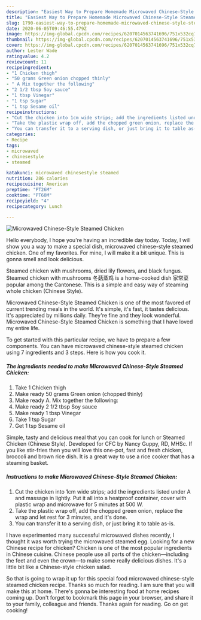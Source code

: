 ```yaml
---
description: "Easiest Way to Prepare Homemade Microwaved Chinese-Style Steamed Chicken"
title: "Easiest Way to Prepare Homemade Microwaved Chinese-Style Steamed Chicken"
slug: 1790-easiest-way-to-prepare-homemade-microwaved-chinese-style-steamed-chicken
date: 2020-06-05T09:46:55.479Z
image: https://img-global.cpcdn.com/recipes/6207014563741696/751x532cq70/microwaved-chinese-style-steamed-chicken-recipe-main-photo.jpg
thumbnail: https://img-global.cpcdn.com/recipes/6207014563741696/751x532cq70/microwaved-chinese-style-steamed-chicken-recipe-main-photo.jpg
cover: https://img-global.cpcdn.com/recipes/6207014563741696/751x532cq70/microwaved-chinese-style-steamed-chicken-recipe-main-photo.jpg
author: Lester Wade
ratingvalue: 4.2
reviewcount: 11
recipeingredient:
- "1 Chicken thigh"
- "50 grams Green onion chopped thinly"
- " A Mix together the following"
- "2 1/2 tbsp Soy sauce"
- "1 tbsp Vinegar"
- "1 tsp Sugar"
- "1 tsp Sesame oil"
recipeinstructions:
- "Cut the chicken into 1cm wide strips; add the ingredients listed under A and massage in lightly. Put it all into a heatproof container, cover with plastic wrap and microwave for 5 minutes at 500 W."
- "Take the plastic wrap off, add the chopped green onion, replace the wrap and let rest for 3 minutes, and it&#39;s done."
- "You can transfer it to a serving dish, or just bring it to table as-is."
categories:
- Recipe
tags:
- microwaved
- chinesestyle
- steamed

katakunci: microwaved chinesestyle steamed 
nutrition: 286 calories
recipecuisine: American
preptime: "PT26M"
cooktime: "PT60M"
recipeyield: "4"
recipecategory: Lunch

---
```



![Microwaved Chinese-Style Steamed Chicken](https://img-global.cpcdn.com/recipes/6207014563741696/751x532cq70/microwaved-chinese-style-steamed-chicken-recipe-main-photo.jpg)

Hello everybody, I hope you're having an incredible day today. Today, I will show you a way to make a special dish, microwaved chinese-style steamed chicken. One of my favorites. For mine, I will make it a bit unique. This is gonna smell and look delicious.

Steamed chicken with mushrooms, dried lily flowers, and black fungus. Steamed chicken with mushrooms 冬菇蒸鸡 is a home-cooked dish 家常菜 popular among the Cantonese. This is a simple and easy way of steaming whole chicken (Chinese Style).

Microwaved Chinese-Style Steamed Chicken is one of the most favored of current trending meals in the world. It's simple, it's fast, it tastes delicious. It's appreciated by millions daily. They're fine and they look wonderful. Microwaved Chinese-Style Steamed Chicken is something that I have loved my entire life.


To get started with this particular recipe, we have to prepare a few components. You can have microwaved chinese-style steamed chicken using 7 ingredients and 3 steps. Here is how you cook it.

<!--inarticleads1-->

##### The ingredients needed to make Microwaved Chinese-Style Steamed Chicken:

1. Take 1 Chicken thigh
1. Make ready 50 grams Green onion (chopped thinly)
1. Make ready  A. Mix together the following:
1. Make ready 2 1/2 tbsp Soy sauce
1. Make ready 1 tbsp Vinegar
1. Take 1 tsp Sugar
1. Get 1 tsp Sesame oil


Simple, tasty and delicious meal that you can cook for lunch or Steamed Chicken (Chinese Style). Developed for CFC by Nancy Guppy, RD, MHSc. If you like stir-fries then you will love this one-pot, fast and fresh chicken, broccoli and brown rice dish. It is a great way to use a rice cooker that has a steaming basket. 

<!--inarticleads2-->

##### Instructions to make Microwaved Chinese-Style Steamed Chicken:

1. Cut the chicken into 1cm wide strips; add the ingredients listed under A and massage in lightly. Put it all into a heatproof container, cover with plastic wrap and microwave for 5 minutes at 500 W.
1. Take the plastic wrap off, add the chopped green onion, replace the wrap and let rest for 3 minutes, and it&#39;s done.
1. You can transfer it to a serving dish, or just bring it to table as-is.


I have experimented many successful microwaved dishes recently, I thought it was worth trying the microwaved steamed egg. Looking for a new Chinese recipe for chicken? Chicken is one of the most popular ingredients in Chinese cuisine. Chinese people use all parts of the chicken—including the feet and even the crown—to make some really delicious dishes. It&#39;s a little bit like a Chinese-style chicken salad. 

So that is going to wrap it up for this special food microwaved chinese-style steamed chicken recipe. Thanks so much for reading. I am sure that you will make this at home. There's gonna be interesting food at home recipes coming up. Don't forget to bookmark this page in your browser, and share it to your family, colleague and friends. Thanks again for reading. Go on get cooking!
